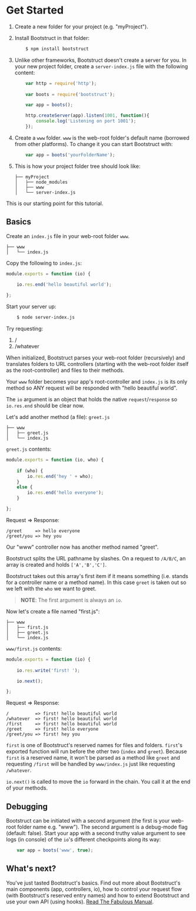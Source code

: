 Get Started
===========

1. Create a new folder for your project (e.g. "myProject").

2. Install Bootstruct in that folder: 
	```sh
		$ npm install bootstruct
	```

3. Unlike other frameworks, Bootstruct doesn't create a server for you.	In your new project folder, create a `server-index.js` file with the following content: 
	```js
		var http = require('http');
		
		var boots = require('bootstruct');

		var app = boots();

		http.createServer(app).listen(1001, function(){
			console.log('Listening on port 1001');
		});
	```

4. Create a `www` folder. `www` is the web-root folder's default name (borrowed from other platforms). To change it you can start Bootstruct with:
	```js
		var app = boots('yourFolderName');
	```

5. This is how your project folder tree should look like:
	```
	├── myProject
	│   ├── node_modules
	│   ├── www
	│   └── server-index.js
	```
	
This is our starting point for this tutorial.




Basics
------
Create an `index.js` file in your web-root folder `www`.
```
├── www
│   └── index.js
```

Copy the following to `index.js`:
```js
module.exports = function (io) {
	
	io.res.end('hello beautiful world');

};
```

Start your server up:
```sh
	$ node server-index.js
```

Try requesting:  
1. /  
2. /whatever


When initialized, Bootstruct parses your web-root folder (recursively) and translates folders to URL controllers (starting with the web-root folder itself as the root-controller) and files to their methods.

Your `www` folder becomes your app's root-controller and `index.js` is its only method so ANY request will be responded with "hello beautiful world".

The `io` argument is an object that holds the native `request`/`response` so `io.res.end` should be clear now.

Let's add another method (a file): `greet.js`
```
├── www
│   ├── greet.js
│   └── index.js
```

`greet.js` contents:
```js
module.exports = function (io, who) {
	
	if (who) {
		io.res.end('hey ' + who);
	}
	else {
		io.res.end('hello everyone');
	}

};
```

Request => Response:
```
/greet     => hello everyone
/greet/you => hey you
```

Our "www" controller now has another method named "greet".

Bootstruct splits the URL pathname by slashes. On a request to `/A/B/C`, an array is created and holds `['A','B','C']`.

Bootstruct takes out this array's first item if it means something (i.e. stands for a controller name or a method name). In this case `greet` is taken out so we left with the `who` we want to greet.

>**NOTE**: The first argument is always an `io`.

Now let's create a file named "first.js":
```
├── www
│   ├── first.js
│   ├── greet.js
│   └── index.js
```

`www/first.js` contents:
```js
module.exports = function (io) {
	
	io.res.write('first! ');

	io.next();

};
```

Request => Response:
```
/          => first! hello beautiful world
/whatever  => first! hello beautiful world
/first     => first! hello beautiful world
/greet     => first! hello everyone
/greet/you => first! hey you
```

`first` is one of Bootstruct's reserved names for files and folders. `first`'s exported function will run before the other two (`index` and `greet`). Because `first` is a reserved name, it won't be parsed as a method like `greet` and requesting `/first` will be handled by `www/index.js` just like requesting `/whatever`.

`io.next()` is called to move the `io` forward in the chain. You call it at the end of your methods.




Debugging
---------
Bootstruct can be initiated with a second argument (the first is your web-root folder name e.g. "www"). The second argument is a debug-mode flag (default: false). Start your app with a second truthy value argument to see logs (in console) of the `io`'s different checkpoints along its way:
```js
	var app = boots('www', true);
```


What's next?
------------
You've just tasted Bootstruct's basics. Find out more about Bootstruct's main components (app, controllers, io), how to control your request flow (with Bootstruct's reserved entry names) and how to extend Bootstruct and use your own API (using hooks). [Read The Fabulous Manual](https://github.com/taitulism/Bootstruct/blob/master/Docs/README.md).
